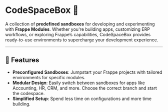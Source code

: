 # CodeSpaceBox 🚀  
A collection of **predefined sandboxes** for developing and experimenting with **Frappe Modules**. Whether you're building apps, customizing ERP workflows, or exploring Frappe’s capabilities, CodeSpaceBox provides ready-to-use environments to supercharge your development experience.

---

## 🎯 Features

- **Preconfigured Sandboxes**: Jumpstart your Frappe projects with tailored environments for specific modules.  
- **Modular Design**: Easily switch between sandboxes for apps like Accounting, HR, CRM, and more. Choose the correct branch and start the codespace.
- **Simplified Setup**: Spend less time on configurations and more time building.

